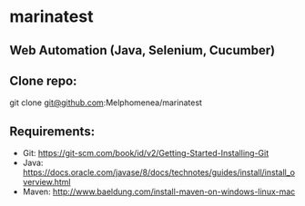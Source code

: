 # marinatest

## Web Automation (Java, Selenium, Cucumber)

## Clone repo:
git clone git@github.com:Melphomenea/marinatest

## Requirements:
- Git: https://git-scm.com/book/id/v2/Getting-Started-Installing-Git
- Java: https://docs.oracle.com/javase/8/docs/technotes/guides/install/install_overview.html
- Maven: http://www.baeldung.com/install-maven-on-windows-linux-mac

